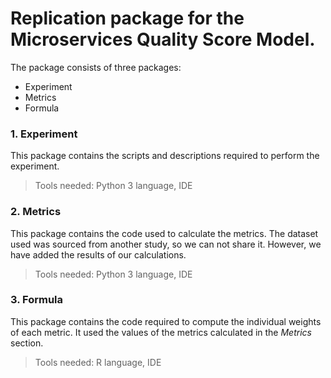 # Replication package for the Microservices Quality Score Model.

The package consists of three packages: 
  - Experiment 
  - Metrics
  - Formula


### 1. Experiment
This package contains the scripts and descriptions required to perform the experiment.
> Tools needed: Python 3 language, IDE

### 2. Metrics
This package contains the code used to calculate the metrics. The dataset used was sourced from another study, so we can not share it. However, we have added the results of our calculations.
> Tools needed: Python 3 language, IDE

### 3. Formula
This package contains the code required to compute the individual weights of each metric. It used the values of the metrics calculated in the *Metrics* section.
> Tools needed: R language, IDE
